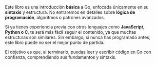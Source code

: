 
Este libro es una introducción **básica** a Go, enfocada únicamente en su **sintaxis** y estructura. No entraremos en detalles sobre **lógica de programación**, algoritmos o patrones avanzados.

Si ya tienes experiencia previa con otros lenguajes como **JavaScript, Python o C**, te será más fácil seguir el contenido, ya que muchas estructuras son similares. Sin embargo, si nunca has programado antes, este libro puede no ser el mejor punto de partida.

El objetivo es que, al terminarlo, puedas leer y escribir código en Go con confianza, comprendiendo sus fundamentos y sintaxis.

